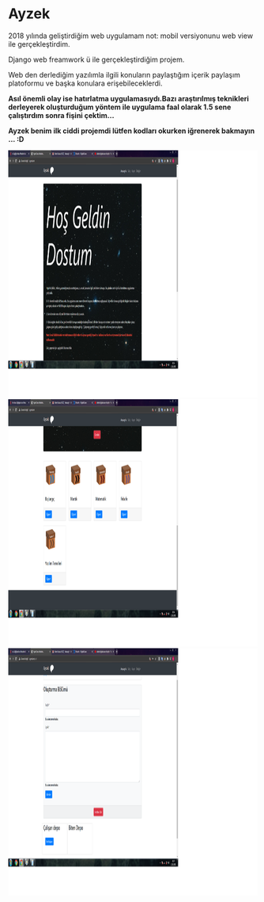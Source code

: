 # Ayzek
2018 yılında geliştirdiğim web uygulamam not: mobil versiyonunu web view ile gerçekleştirdim.


Django web freamwork ü ile gerçekleştirdiğim projem.

Web den derlediğim yazılımla ilgili konuların paylaştığım içerik paylaşım platoformu ve başka konulara erişebileceklerdi.

**Asıl önemli olay ise hatırlatma uygulamasıydı.Bazı araştırılmış teknikleri derleyerek oluşturduğum yöntem ile  uygulama faal olarak 1.5 sene çalıştırdım sonra fişini çektim...**

**Ayzek benim ilk ciddi projemdi lütfen kodları okurken iğrenerek bakmayın ... :D**



<img width="600" height="500" src="https://github.com/Karaca12/Ayzek/blob/main/images/ayzek1r.png">

<img width="600" height="500" src="https://github.com/Karaca12/Ayzek/blob/main/images/ayzek2r.png">
<img width="600" height="500" src="https://github.com/Karaca12/Ayzek/blob/main/images/ayzek4.png">
